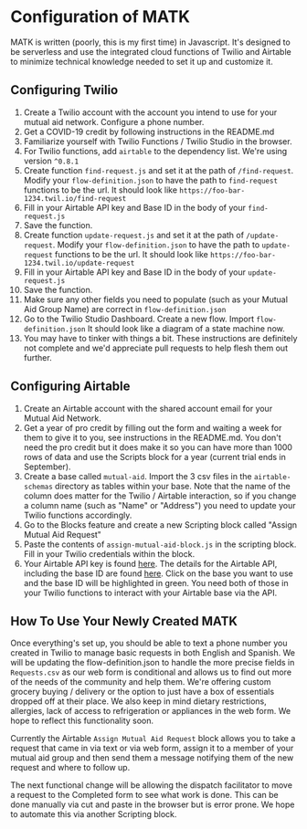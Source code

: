 # Configuration of MATK

MATK is written (poorly, this is my first time) in Javascript. It's designed to be serverless and use the integrated cloud functions of Twilio and Airtable to minimize technical knowledge needed to set it up and customize it. 

## Configuring Twilio
1. Create a Twilio account with the account you intend to use for your mutual aid network. Configure a phone number.
2. Get a COVID-19 credit by following instructions in the README.md
3. Familiarize yourself with Twilio Functions / Twilio Studio in the browser.
4. For Twilio functions, add `airtable` to the dependency list.  We're using version `^0.8.1`
5. Create function `find-request.js` and set it at the path of `/find-request`. Modify your `flow-definition.json` to have the path to `find-request` functions to be the url.  It should look like `https://foo-bar-1234.twil.io/find-request`
6. Fill in your Airtable API key and Base ID in the body of your `find-request.js`
7. Save the function.
8. Create function `update-request.js` and set it at the path of `/update-request`. Modify your `flow-definition.json` to have the path to `update-request` functions to be the url. It should look like `https://foo-bar-1234.twil.io/update-request`
9. Fill in your Airtable API key and Base ID in the body of your `update-request.js`
10.  Save the function.
11.  Make sure any other fields you need to populate (such as your Mutual Aid Group Name) are correct in `flow-definition.json`
12.  Go to the Twilio Studio Dashboard. Create a new flow.  Import `flow-definition.json` It should look like a diagram of a state machine now. 
13.  You may have to tinker with things a bit. These instructions are definitely not complete and we'd appreciate pull requests to help flesh them out further.

## Configuring Airtable
1. Create an Airtable account with the shared account email for your Mutual Aid Network. 
2. Get a year of pro credit by filling out the form and waiting a week for them to give it to you, see instructions in the README.md. You don't need the pro credit but it does make it so you can have more than 1000 rows of data and use the Scripts block for a year (current trial ends in September).
3. Create a base called `mutual-aid`. Import the 3 csv files in the `airtable-schemas` directory as tables within your base. Note that the name of the column does matter for the Twilio / Airtable interaction, so if you change a column name (such as "Name" or "Address") you need to update your Twilio functions accordingly. 
4. Go to the Blocks feature and create a new Scripting block called "Assign Mutual Aid Request"
5. Paste the contents of `assign-mutual-aid-block.js` in the scripting block. Fill in your Twilio credentials within the block.
6. Your Airtable API key is found [here](https://airtable.com/account).  The details for the Airtable API, including the base ID are found [here](https://airtable.com/api).  Click on the base you want to use and the base ID will be highlighted in green.  You need both of those in your Twilio functions to interact with your Airtable base via the API.

## How To Use Your Newly Created MATK

Once everything's set up, you should be able to text a phone number you created in Twilio to manage basic requests in both English and Spanish. We will be updating the flow-definition.json to handle the more precise fields in `Requests.csv` as our web form is conditional and allows us to find out more of the needs of the community and help them. We're offering custom grocery buying / delivery or the option to just have a box of essentials dropped off at their place. We also keep in mind dietary restrictions, allergies, lack of access to refrigeration or appliances in the web form. We hope to reflect this functionality soon.  

Currently the Airtable `Assign Mutual Aid Request` block allows you to take a request that came in via text or via web form, assign it to a member of your mutual aid group and then send them a message notifying them of the new request and where to follow up.

The next functional change will be allowing the dispatch facilitator to move a request to the Completed form to see what work is done. This can be done manually via cut and paste in the browser but is error prone. We hope to automate this via another Scripting block. 